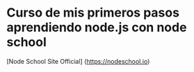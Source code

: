 # Curso de mis primeros pasos aprendiendo node.js con node school
[Node School Site Official] (https://nodeschool.io)
